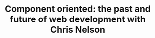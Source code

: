 ---
layout: default
title: "Component oriented: the past and future of web development with Chris Nelson"
category: coffeescript
when: past
meeting_time: "11:30am"
rsvp_link: "https://www.eventbrite.com/e/gem-city-js-april-2014-tickets-11025175597"
---